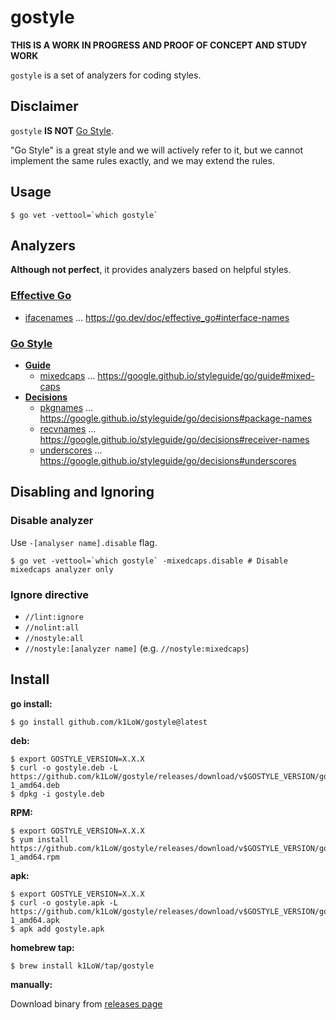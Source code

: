 # gostyle

**THIS IS A WORK IN PROGRESS AND PROOF OF CONCEPT AND STUDY WORK**

`gostyle` is a set of analyzers for coding styles.

## Disclaimer

`gostyle` **IS NOT** [Go Style](https://google.github.io/styleguide/go/).

"Go Style" is a great style and we will actively refer to it, but we cannot implement the same rules exactly, and we may extend the rules.

## Usage

```console
$ go vet -vettool=`which gostyle`
```

## Analyzers

**Although not perfect**, it provides analyzers based on helpful styles.

### [Effective Go](https://go.dev/doc/effective_go)

- [ifacenames](analyzer/effective/ifacenames) ... https://go.dev/doc/effective_go#interface-names

### [Go Style](https://google.github.io/styleguide/go/)

- [**Guide**](https://google.github.io/styleguide/go/guide)
  - [mixedcaps](analyzer/guide/mixedcaps) ... https://google.github.io/styleguide/go/guide#mixed-caps
- [**Decisions**](https://google.github.io/styleguide/go/decisions)
  - [pkgnames](analyzer/decisions/pkgnames) ... https://google.github.io/styleguide/go/decisions#package-names
  - [recvnames](analyzer/decisions/recvnames) ... https://google.github.io/styleguide/go/decisions#receiver-names
  - [underscores](analyzer/decisions/underscores) ... https://google.github.io/styleguide/go/decisions#underscores

## Disabling and Ignoring

### Disable analyzer

Use `-[analyser name].disable` flag.

```console
$ go vet -vettool=`which gostyle` -mixedcaps.disable # Disable mixedcaps analyzer only
```

### Ignore directive

- `//lint:ignore`
- `//nolint:all`
- `//nostyle:all`
- `//nostyle:[analyzer name]` (e.g. `//nostyle:mixedcaps`)

## Install

**go install:**

```console
$ go install github.com/k1LoW/gostyle@latest
```

**deb:**

``` console
$ export GOSTYLE_VERSION=X.X.X
$ curl -o gostyle.deb -L https://github.com/k1LoW/gostyle/releases/download/v$GOSTYLE_VERSION/gostyle_$GOSTYLE_VERSION-1_amd64.deb
$ dpkg -i gostyle.deb
```

**RPM:**

``` console
$ export GOSTYLE_VERSION=X.X.X
$ yum install https://github.com/k1LoW/gostyle/releases/download/v$GOSTYLE_VERSION/gostyle_$GOSTYLE_VERSION-1_amd64.rpm
```

**apk:**

``` console
$ export GOSTYLE_VERSION=X.X.X
$ curl -o gostyle.apk -L https://github.com/k1LoW/gostyle/releases/download/v$GOSTYLE_VERSION/gostyle_$GOSTYLE_VERSION-1_amd64.apk
$ apk add gostyle.apk
```

**homebrew tap:**

```console
$ brew install k1LoW/tap/gostyle
```

**manually:**

Download binary from [releases page](https://github.com/k1LoW/gostyle/releases)
